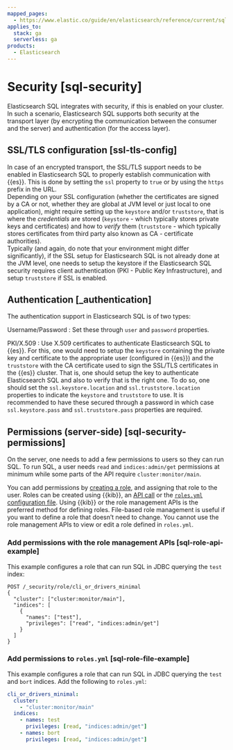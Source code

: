 ```yaml
---
mapped_pages:
  - https://www.elastic.co/guide/en/elasticsearch/reference/current/sql-security.html
applies_to:
  stack: ga
  serverless: ga
products:
  - Elasticsearch
---
```


# Security [sql-security]

Elasticsearch SQL integrates with security, if this is enabled on your cluster. In such a scenario, Elasticsearch SQL supports both security at the transport layer (by encrypting the communication between the consumer and the server) and authentication (for the access layer).


## SSL/TLS configuration [ssl-tls-config] 

In case of an encrypted transport, the SSL/TLS support needs to be enabled in Elasticsearch SQL to properly establish communication with {{es}}. This is done by setting the `ssl` property to `true` or by using the `https` prefix in the URL.<br> Depending on your SSL configuration (whether the certificates are signed by a CA or not, whether they are global at JVM level or just local to one application), might require setting up the `keystore` and/or `truststore`, that is where the *credentials* are stored (`keystore` - which typically stores private keys and certificates) and how to *verify* them (`truststore` - which typically stores certificates from third party also known as CA - certificate authorities).<br> Typically (and again, do note that your environment might differ significantly), if the SSL setup for Elasticsearch SQL is not already done at the JVM level, one needs to setup the keystore if the Elasticsearch SQL security requires client authentication (PKI - Public Key Infrastructure), and setup `truststore` if SSL is enabled.


## Authentication [_authentication] 

The authentication support in Elasticsearch SQL is of two types:

Username/Password
:   Set these through `user` and `password` properties.

PKI/X.509
:   Use X.509 certificates to authenticate Elasticsearch SQL to {{es}}. For this, one would need to setup the `keystore` containing the private key and certificate to the appropriate user (configured in {{es}}) and the `truststore` with the CA certificate used to sign the SSL/TLS certificates in the {{es}} cluster. That is, one should setup the key to authenticate Elasticsearch SQL and also to verify that is the right one. To do so, one should set the `ssl.keystore.location` and `ssl.truststore.location` properties to indicate the `keystore` and `truststore` to use. It is recommended to have these secured through a password in which case `ssl.keystore.pass` and `ssl.truststore.pass` properties are required.


## Permissions (server-side) [sql-security-permissions] 

On the server, one needs to add a few permissions to users so they can run SQL. To run SQL, a user needs `read` and `indices:admin/get` permissions at minimum while some parts of the API require `cluster:monitor/main`.

You can add permissions by [creating a role](../../../deploy-manage/users-roles/cluster-or-deployment-auth/defining-roles.md), and assigning that role to the user. Roles can be created using {{kib}}, an [API call](#sql-role-api-example) or the [`roles.yml` configuration file](#sql-role-file-example). Using {{kib}} or the role management APIs is the preferred method for defining roles. File-based role management is useful if you want to define a role that doesn’t need to change. You cannot use the role management APIs to view or edit a role defined in `roles.yml`.


### Add permissions with the role management APIs [sql-role-api-example] 

This example configures a role that can run SQL in JDBC querying the `test` index:

```console
POST /_security/role/cli_or_drivers_minimal
{
  "cluster": ["cluster:monitor/main"],
  "indices": [
    {
      "names": ["test"],
      "privileges": ["read", "indices:admin/get"]
    }
  ]
}
```


### Add permissions to `roles.yml` [sql-role-file-example] 

This example configures a role that can run SQL in JDBC querying the `test` and `bort` indices. Add the following to `roles.yml`:

```yaml
cli_or_drivers_minimal:
  cluster:
    - "cluster:monitor/main"
  indices:
    - names: test
      privileges: [read, "indices:admin/get"]
    - names: bort
      privileges: [read, "indices:admin/get"]
```

